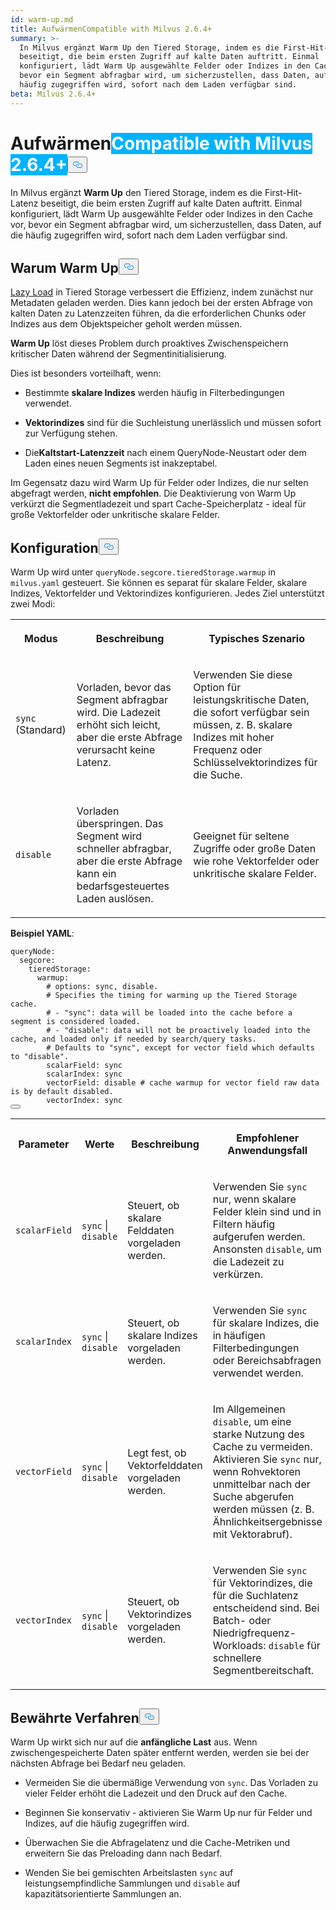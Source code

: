 ```yaml
---
id: warm-up.md
title: AufwärmenCompatible with Milvus 2.6.4+
summary: >-
  In Milvus ergänzt Warm Up den Tiered Storage, indem es die First-Hit-Latenz
  beseitigt, die beim ersten Zugriff auf kalte Daten auftritt. Einmal
  konfiguriert, lädt Warm Up ausgewählte Felder oder Indizes in den Cache vor,
  bevor ein Segment abfragbar wird, um sicherzustellen, dass Daten, auf die
  häufig zugegriffen wird, sofort nach dem Laden verfügbar sind.
beta: Milvus 2.6.4+
---
```

<h1 id="Warm-Up" class="common-anchor-header">Aufwärmen<span class="beta-tag" style="background-color:rgb(0, 179, 255);color:white" translate="no">Compatible with Milvus 2.6.4+</span><button data-href="#Warm-Up" class="anchor-icon" translate="no">
      <svg translate="no"
        aria-hidden="true"
        focusable="false"
        height="20"
        version="1.1"
        viewBox="0 0 16 16"
        width="16"
      >
        <path
          fill="#0092E4"
          fill-rule="evenodd"
          d="M4 9h1v1H4c-1.5 0-3-1.69-3-3.5S2.55 3 4 3h4c1.45 0 3 1.69 3 3.5 0 1.41-.91 2.72-2 3.25V8.59c.58-.45 1-1.27 1-2.09C10 5.22 8.98 4 8 4H4c-.98 0-2 1.22-2 2.5S3 9 4 9zm9-3h-1v1h1c1 0 2 1.22 2 2.5S13.98 12 13 12H9c-.98 0-2-1.22-2-2.5 0-.83.42-1.64 1-2.09V6.25c-1.09.53-2 1.84-2 3.25C6 11.31 7.55 13 9 13h4c1.45 0 3-1.69 3-3.5S14.5 6 13 6z"
        ></path>
      </svg>
    </button></h1><p>In Milvus ergänzt <strong>Warm Up</strong> den Tiered Storage, indem es die First-Hit-Latenz beseitigt, die beim ersten Zugriff auf kalte Daten auftritt. Einmal konfiguriert, lädt Warm Up ausgewählte Felder oder Indizes in den Cache vor, bevor ein Segment abfragbar wird, um sicherzustellen, dass Daten, auf die häufig zugegriffen wird, sofort nach dem Laden verfügbar sind.</p>
<h2 id="Why-warm-up" class="common-anchor-header">Warum Warm Up<button data-href="#Why-warm-up" class="anchor-icon" translate="no">
      <svg translate="no"
        aria-hidden="true"
        focusable="false"
        height="20"
        version="1.1"
        viewBox="0 0 16 16"
        width="16"
      >
        <path
          fill="#0092E4"
          fill-rule="evenodd"
          d="M4 9h1v1H4c-1.5 0-3-1.69-3-3.5S2.55 3 4 3h4c1.45 0 3 1.69 3 3.5 0 1.41-.91 2.72-2 3.25V8.59c.58-.45 1-1.27 1-2.09C10 5.22 8.98 4 8 4H4c-.98 0-2 1.22-2 2.5S3 9 4 9zm9-3h-1v1h1c1 0 2 1.22 2 2.5S13.98 12 13 12H9c-.98 0-2-1.22-2-2.5 0-.83.42-1.64 1-2.09V6.25c-1.09.53-2 1.84-2 3.25C6 11.31 7.55 13 9 13h4c1.45 0 3-1.69 3-3.5S14.5 6 13 6z"
        ></path>
      </svg>
    </button></h2><p><a href="/docs/de/tiered-storage-overview.md#Lazy-load">Lazy Load</a> in Tiered Storage verbessert die Effizienz, indem zunächst nur Metadaten geladen werden. Dies kann jedoch bei der ersten Abfrage von kalten Daten zu Latenzzeiten führen, da die erforderlichen Chunks oder Indizes aus dem Objektspeicher geholt werden müssen.</p>
<p><strong>Warm Up</strong> löst dieses Problem durch proaktives Zwischenspeichern kritischer Daten während der Segmentinitialisierung.</p>
<p>Dies ist besonders vorteilhaft, wenn:</p>
<ul>
<li><p>Bestimmte <strong>skalare Indizes</strong> werden häufig in Filterbedingungen verwendet.</p></li>
<li><p><strong>Vektorindizes</strong> sind für die Suchleistung unerlässlich und müssen sofort zur Verfügung stehen.</p></li>
<li><p>Die<strong>Kaltstart-Latenzzeit</strong> nach einem QueryNode-Neustart oder dem Laden eines neuen Segments ist inakzeptabel.</p></li>
</ul>
<p>Im Gegensatz dazu wird Warm Up für Felder oder Indizes, die nur selten abgefragt werden, <strong>nicht empfohlen</strong>. Die Deaktivierung von Warm Up verkürzt die Segmentladezeit und spart Cache-Speicherplatz - ideal für große Vektorfelder oder unkritische skalare Felder.</p>
<h2 id="Configuration" class="common-anchor-header">Konfiguration<button data-href="#Configuration" class="anchor-icon" translate="no">
      <svg translate="no"
        aria-hidden="true"
        focusable="false"
        height="20"
        version="1.1"
        viewBox="0 0 16 16"
        width="16"
      >
        <path
          fill="#0092E4"
          fill-rule="evenodd"
          d="M4 9h1v1H4c-1.5 0-3-1.69-3-3.5S2.55 3 4 3h4c1.45 0 3 1.69 3 3.5 0 1.41-.91 2.72-2 3.25V8.59c.58-.45 1-1.27 1-2.09C10 5.22 8.98 4 8 4H4c-.98 0-2 1.22-2 2.5S3 9 4 9zm9-3h-1v1h1c1 0 2 1.22 2 2.5S13.98 12 13 12H9c-.98 0-2-1.22-2-2.5 0-.83.42-1.64 1-2.09V6.25c-1.09.53-2 1.84-2 3.25C6 11.31 7.55 13 9 13h4c1.45 0 3-1.69 3-3.5S14.5 6 13 6z"
        ></path>
      </svg>
    </button></h2><p>Warm Up wird unter <code translate="no">queryNode.segcore.tieredStorage.warmup</code> in <code translate="no">milvus.yaml</code> gesteuert. Sie können es separat für skalare Felder, skalare Indizes, Vektorfelder und Vektorindizes konfigurieren. Jedes Ziel unterstützt zwei Modi:</p>
<table>
   <tr>
     <th><p>Modus</p></th>
     <th><p>Beschreibung</p></th>
     <th><p>Typisches Szenario</p></th>
   </tr>
   <tr>
     <td><p><code translate="no">sync</code> (Standard)</p></td>
     <td><p>Vorladen, bevor das Segment abfragbar wird. Die Ladezeit erhöht sich leicht, aber die erste Abfrage verursacht keine Latenz.</p></td>
     <td><p>Verwenden Sie diese Option für leistungskritische Daten, die sofort verfügbar sein müssen, z. B. skalare Indizes mit hoher Frequenz oder Schlüsselvektorindizes für die Suche.</p></td>
   </tr>
   <tr>
     <td><p><code translate="no">disable</code></p></td>
     <td><p>Vorladen überspringen. Das Segment wird schneller abfragbar, aber die erste Abfrage kann ein bedarfsgesteuertes Laden auslösen.</p></td>
     <td><p>Geeignet für seltene Zugriffe oder große Daten wie rohe Vektorfelder oder unkritische skalare Felder.</p></td>
   </tr>
</table>
<p><strong>Beispiel YAML</strong>:</p>
<pre><code translate="no" class="language-yaml"><span class="hljs-attr">queryNode:</span>
  <span class="hljs-attr">segcore:</span>
    <span class="hljs-attr">tieredStorage:</span>
      <span class="hljs-attr">warmup:</span>
        <span class="hljs-comment"># options: sync, disable.</span>
        <span class="hljs-comment"># Specifies the timing for warming up the Tiered Storage cache.</span>
        <span class="hljs-comment"># - &quot;sync&quot;: data will be loaded into the cache before a segment is considered loaded.</span>
        <span class="hljs-comment"># - &quot;disable&quot;: data will not be proactively loaded into the cache, and loaded only if needed by search/query tasks.</span>
        <span class="hljs-comment"># Defaults to &quot;sync&quot;, except for vector field which defaults to &quot;disable&quot;.</span>
        <span class="hljs-attr">scalarField:</span> <span class="hljs-string">sync</span>
        <span class="hljs-attr">scalarIndex:</span> <span class="hljs-string">sync</span>
        <span class="hljs-attr">vectorField:</span> <span class="hljs-string">disable</span> <span class="hljs-comment"># cache warmup for vector field raw data is by default disabled.</span>
        <span class="hljs-attr">vectorIndex:</span> <span class="hljs-string">sync</span>
<button class="copy-code-btn"></button></code></pre>
<table>
   <tr>
     <th><p>Parameter</p></th>
     <th><p>Werte</p></th>
     <th><p>Beschreibung</p></th>
     <th><p>Empfohlener Anwendungsfall</p></th>
   </tr>
   <tr>
     <td><p><code translate="no">scalarField</code></p></td>
     <td><p><code translate="no">sync</code> | <code translate="no">disable</code></p></td>
     <td><p>Steuert, ob skalare Felddaten vorgeladen werden.</p></td>
     <td><p>Verwenden Sie <code translate="no">sync</code> nur, wenn skalare Felder klein sind und in Filtern häufig aufgerufen werden. Ansonsten <code translate="no">disable</code>, um die Ladezeit zu verkürzen.</p></td>
   </tr>
   <tr>
     <td><p><code translate="no">scalarIndex</code></p></td>
     <td><p><code translate="no">sync</code> | <code translate="no">disable</code></p></td>
     <td><p>Steuert, ob skalare Indizes vorgeladen werden.</p></td>
     <td><p>Verwenden Sie <code translate="no">sync</code> für skalare Indizes, die in häufigen Filterbedingungen oder Bereichsabfragen verwendet werden.</p></td>
   </tr>
   <tr>
     <td><p><code translate="no">vectorField</code></p></td>
     <td><p><code translate="no">sync</code> | <code translate="no">disable</code></p></td>
     <td><p>Legt fest, ob Vektorfelddaten vorgeladen werden.</p></td>
     <td><p>Im Allgemeinen <code translate="no">disable</code>, um eine starke Nutzung des Cache zu vermeiden. Aktivieren Sie <code translate="no">sync</code> nur, wenn Rohvektoren unmittelbar nach der Suche abgerufen werden müssen (z. B. Ähnlichkeitsergebnisse mit Vektorabruf).</p></td>
   </tr>
   <tr>
     <td><p><code translate="no">vectorIndex</code></p></td>
     <td><p><code translate="no">sync</code> | <code translate="no">disable</code></p></td>
     <td><p>Steuert, ob Vektorindizes vorgeladen werden.</p></td>
     <td><p>Verwenden Sie <code translate="no">sync</code> für Vektorindizes, die für die Suchlatenz entscheidend sind. Bei Batch- oder Niedrigfrequenz-Workloads: <code translate="no">disable</code> für schnellere Segmentbereitschaft.</p></td>
   </tr>
</table>
<h2 id="Best-practices" class="common-anchor-header">Bewährte Verfahren<button data-href="#Best-practices" class="anchor-icon" translate="no">
      <svg translate="no"
        aria-hidden="true"
        focusable="false"
        height="20"
        version="1.1"
        viewBox="0 0 16 16"
        width="16"
      >
        <path
          fill="#0092E4"
          fill-rule="evenodd"
          d="M4 9h1v1H4c-1.5 0-3-1.69-3-3.5S2.55 3 4 3h4c1.45 0 3 1.69 3 3.5 0 1.41-.91 2.72-2 3.25V8.59c.58-.45 1-1.27 1-2.09C10 5.22 8.98 4 8 4H4c-.98 0-2 1.22-2 2.5S3 9 4 9zm9-3h-1v1h1c1 0 2 1.22 2 2.5S13.98 12 13 12H9c-.98 0-2-1.22-2-2.5 0-.83.42-1.64 1-2.09V6.25c-1.09.53-2 1.84-2 3.25C6 11.31 7.55 13 9 13h4c1.45 0 3-1.69 3-3.5S14.5 6 13 6z"
        ></path>
      </svg>
    </button></h2><p>Warm Up wirkt sich nur auf die <strong>anfängliche Last</strong> aus. Wenn zwischengespeicherte Daten später entfernt werden, werden sie bei der nächsten Abfrage bei Bedarf neu geladen.</p>
<ul>
<li><p>Vermeiden Sie die übermäßige Verwendung von <code translate="no">sync</code>. Das Vorladen zu vieler Felder erhöht die Ladezeit und den Druck auf den Cache.</p></li>
<li><p>Beginnen Sie konservativ - aktivieren Sie Warm Up nur für Felder und Indizes, auf die häufig zugegriffen wird.</p></li>
<li><p>Überwachen Sie die Abfragelatenz und die Cache-Metriken und erweitern Sie das Preloading dann nach Bedarf.</p></li>
<li><p>Wenden Sie bei gemischten Arbeitslasten <code translate="no">sync</code> auf leistungsempfindliche Sammlungen und <code translate="no">disable</code> auf kapazitätsorientierte Sammlungen an.</p></li>
</ul>
